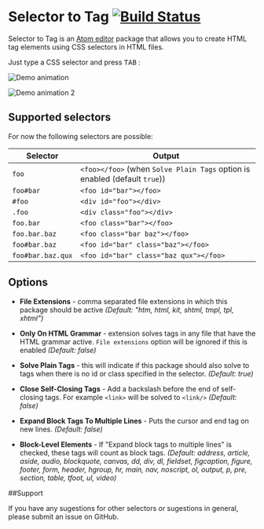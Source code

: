 # Selector to Tag [![Build Status](https://travis-ci.org/surdu/selector-to-tag.svg?branch=master)](https://travis-ci.org/surdu/selector-to-tag)

Selector to Tag is an [Atom editor](https://atom.io/) package that allows you to create HTML tag elements using CSS selectors in HTML files.

Just type a CSS selector and press <kbd>TAB</kbd> :

![Demo animation](https://cloud.githubusercontent.com/assets/11520795/6700058/1b18986a-cd11-11e4-9d6a-848b808197c6.gif)

![Demo animation 2](https://cloud.githubusercontent.com/assets/865165/26415100/5137ad08-407f-11e7-8de0-d60f6453485b.gif)

## Supported selectors

For now the following selectors are possible:

Selector          | Output
------------------|------
`foo`             | `<foo></foo>` (when `Solve Plain Tags` option is enabled (default `true`))
`foo#bar`         | `<foo id="bar"></foo>`
`#foo`            | `<div id="foo"></div>`
`.foo`            | `<div class="foo"></div>`
`foo.bar`         | `<foo class="bar"></foo>`
`foo.bar.baz`     | `<foo class="bar baz"></foo>`
`foo#bar.baz`     | `<foo id="bar" class="baz"></foo>`
`foo#bar.baz.qux` | `<foo id="bar" class="baz qux"></foo>`

## Options

 - **File Extensions** - comma separated file extensions in which this package should be active *(Default: "htm, html, kit, shtml, tmpl, tpl, xhtml")*

 - **Only On HTML Grammar** - extension solves tags in any file that have the HTML grammar active. `File extensions` option will be ignored if this is enabled *(Default: false)*

 - **Solve Plain Tags** - this will indicate if this package should also solve to tags when there is no id or class specified in the selector. *(Default: true)*

 - **Close Self-Closing Tags** - Add a backslash before the end of self-closing tags. For example `<link>` will be solved to `<link/>` *(Default: false)*

 - **Expand Block Tags To Multiple Lines** - Puts the cursor and end tag on new lines. *(Default: false)*

 - **Block-Level Elements** - If "Expand block tags to multiple lines" is checked, these tags will count as block tags. *(Default: address, article, aside, audio, blockquote, canvas, dd, div, dl, fieldset, figcaption, figure, footer, form, header, hgroup, hr, main, nav, noscript, ol, output, p, pre, section, table, tfoot, ul, video)*

##Support

If you have any sugestions for other selectors or sugestions in general, please submit an issue on GitHub.
